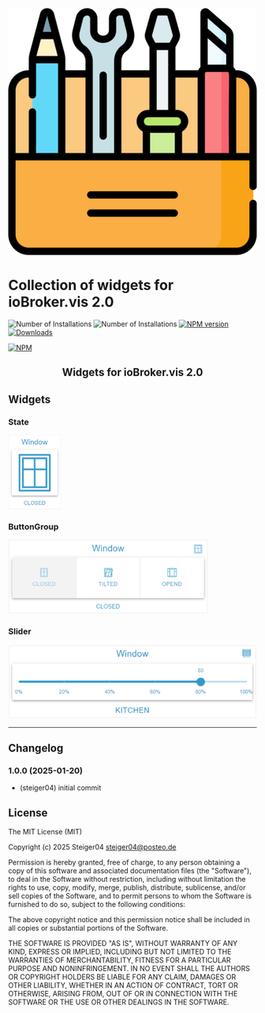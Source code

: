 ![Logo](/admin/vis-2-widgets-collection.png)

# Collection of widgets for ioBroker.vis 2.0

![Number of Installations](http://iobroker.live/badges/vis-2-widgets-collection-installed.svg) ![Number of Installations](http://iobroker.live/badges/vis-2-widgets-collection-stable.svg) [![NPM version](http://img.shields.io/npm/v/iobroker.vis-2-widgets-collection.svg)](https://www.npmjs.com/package/iobroker.vis-2-widgets-collection)
[![Downloads](https://img.shields.io/npm/dm/iobroker.vis-2-widgets-collection.svg)](https://www.npmjs.com/package/iobroker.vis-2-widgets-collection)

[![NPM](https://nodei.co/npm/iobroker.vis-2-widgets-collection.png?downloads=true)](https://nodei.co/npm/iobroker.vis-2-widgets-collection/)

<h2 align="center">Widgets for ioBroker.vis 2.0</h2>

## Widgets

### State

<img src="/img/collection-state.png" height="150">

### ButtonGroup

<img src="/img/collection-button-group.png" height="150">

### Slider

<img src="/img/collection-slider.png" height="150">

---
<!--
	Placeholder for next versions:
	### __WORK IN PROGRESS__
-->
## Changelog
### 1.0.0 (2025-01-20)

- (steiger04) initial commit

## License

The MIT License (MIT)

Copyright (c) 2025 Steiger04 <steiger04@posteo.de>

Permission is hereby granted, free of charge, to any person obtaining a copy
of this software and associated documentation files (the "Software"), to deal
in the Software without restriction, including without limitation the rights
to use, copy, modify, merge, publish, distribute, sublicense, and/or sell
copies of the Software, and to permit persons to whom the Software is
furnished to do so, subject to the following conditions:

The above copyright notice and this permission notice shall be included in
all copies or substantial portions of the Software.

THE SOFTWARE IS PROVIDED "AS IS", WITHOUT WARRANTY OF ANY KIND, EXPRESS OR
IMPLIED, INCLUDING BUT NOT LIMITED TO THE WARRANTIES OF MERCHANTABILITY,
FITNESS FOR A PARTICULAR PURPOSE AND NONINFRINGEMENT. IN NO EVENT SHALL THE
AUTHORS OR COPYRIGHT HOLDERS BE LIABLE FOR ANY CLAIM, DAMAGES OR OTHER
LIABILITY, WHETHER IN AN ACTION OF CONTRACT, TORT OR OTHERWISE, ARISING FROM,
OUT OF OR IN CONNECTION WITH THE SOFTWARE OR THE USE OR OTHER DEALINGS IN
THE SOFTWARE.
